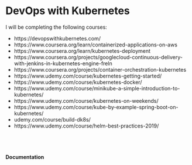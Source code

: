 <h1>DevOps with Kubernetes</h1>


<div>I will be completing the following courses:
  <ul>
    <li>https://devopswithkubernetes.com/</li>
    <li>https://www.coursera.org/learn/containerized-applications-on-aws</li>
    <li>https://www.coursera.org/learn/kubernetes-deployment</li>
    <li>https://www.coursera.org/projects/googlecloud-continuous-delivery-with-jenkins-in-kubernetes-engine-freln</li>
    <li>https://www.coursera.org/projects/container-orchestration-kubernetes</li>
    <li>https://www.udemy.com/course/kubernetes-getting-started/</li>
    <li>https://www.udemy.com/course/kubernetes-docker/</li>
    <li>https://www.udemy.com/course/minikube-a-simple-introduction-to-kubernetes/</li>
    <li>https://www.udemy.com/course/kubernetes-on-weekends/</li>
    <li>https://www.udemy.com/course/kube-by-example-spring-boot-on-kubernetes/</li>
    <li>udemy.com/course/build-dk8s/</li>
    <li>https://www.udemy.com/course/helm-best-practices-2019/</li>
  </ul>
  
   </div>
  
  <br><br>
  
  <h4>Documentation</h4>
  <ol>
  
  </ol>
  
  
